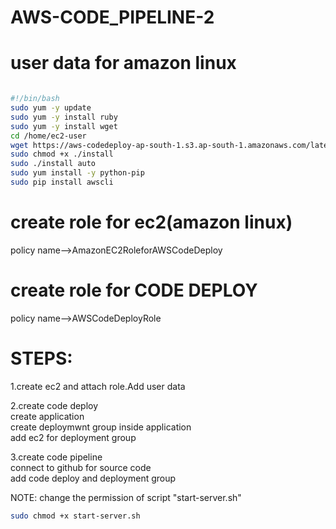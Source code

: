# AWS-CODE_PIPELINE-2

# user data for amazon linux
```bash  

#!/bin/bash
sudo yum -y update
sudo yum -y install ruby
sudo yum -y install wget
cd /home/ec2-user
wget https://aws-codedeploy-ap-south-1.s3.ap-south-1.amazonaws.com/latest/install
sudo chmod +x ./install
sudo ./install auto
sudo yum install -y python-pip
sudo pip install awscli

```

# create role for ec2(amazon linux)
		
policy name-->AmazonEC2RoleforAWSCodeDeploy

# create role  for CODE DEPLOY

policy name-->AWSCodeDeployRole

# STEPS:

1.create ec2 and attach role.Add user data

2.create code deploy<br>
  create application<br>
  create deploymwnt group inside application<br>
  add ec2 for deployment group<br>

3.create code pipeline<br>
  connect to github for source code<br>
  add code deploy and deployment group<br>

NOTE: change the permission of script "start-server.sh"
```bash
sudo chmod +x start-server.sh
```

  
